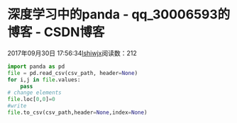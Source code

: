 # 深度学习中的panda - qq_30006593的博客 - CSDN博客





2017年09月30日 17:56:34[lshiwjx](https://me.csdn.net/qq_30006593)阅读数：212








```python
import panda as pd
file = pd.read_csv(csv_path, header=None)
for i,j in file.values:
    pass
# change elements
file.loc[0,0]=0
#write
file.to_csv(csv_path,header=None,index=None)
```



